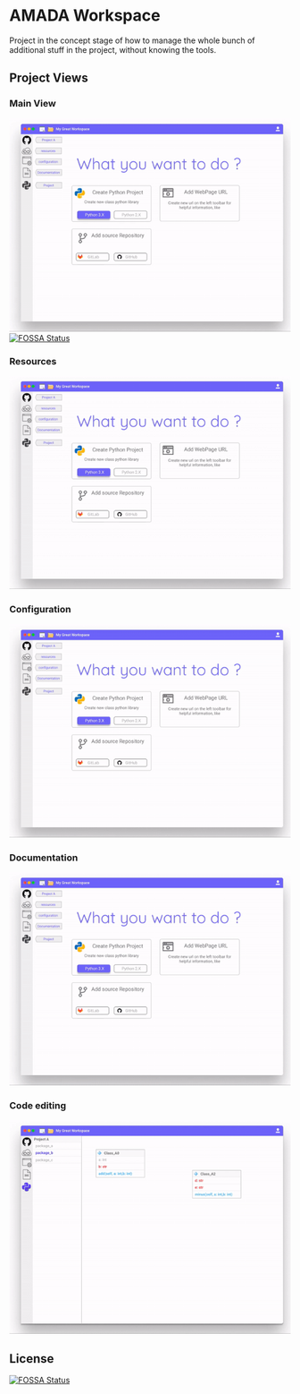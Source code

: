 # AMADA Workspace

Project in the concept stage of how to manage the whole bunch of additional stuff in the project, without knowing the tools.

## Project Views

### Main View

![image-20191115212213308](assets/main-view.gif)
[![FOSSA Status](https://app.fossa.io/api/projects/git%2Bgithub.com%2Falexiej%2Famada-workspace.svg?type=shield)](https://app.fossa.io/projects/git%2Bgithub.com%2Falexiej%2Famada-workspace?ref=badge_shield)

### Resources

![image-20191115212213308](assets/main-resources.gif)

### Configuration

![image-20191115212213308](assets/main-configuration.gif)

### Documentation

![image-20191115212213308](assets/main-documentation.gif)

### Code editing 

![image-20191115212213308](assets/main-code.gif)



## License
[![FOSSA Status](https://app.fossa.io/api/projects/git%2Bgithub.com%2Falexiej%2Famada-workspace.svg?type=large)](https://app.fossa.io/projects/git%2Bgithub.com%2Falexiej%2Famada-workspace?ref=badge_large)
